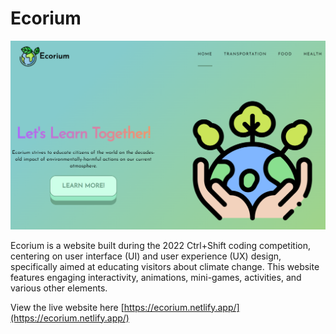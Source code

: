 # Ecorium

![Ecorium](assets/README-image.png "Ecorium")


Ecorium is a website built during the 2022 Ctrl+Shift coding competition, centering on user interface (UI) and user experience (UX) design, specifically aimed at educating visitors about climate change. This website features engaging interactivity, animations, mini-games, activities, and various other elements.

View the live website here [https://ecorium.netlify.app/](https://ecorium.netlify.app/)

